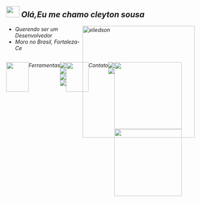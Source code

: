 
<h2  ><img src="https://monophy.com/media/WoXL1l1Sy0yElOsawv/monophy.gif" width='35px' height="30px"> <em>Olá,Eu me chamo cleyton sousa <em></h2>
  <img align="right" height="300" width="300" alt="eliedson" src="https://www.tecnoschool.com.ar/img/gif-portadas-cursos/entrenamiento-en-programacion2.gif">

<ul>
 <li><em> Querendo ser um Desenvolvedor</em></li>
 <li><em>Moro no Brasil, Fortaleza-Ce</em></li>
</ul>
  
 



  
##
  
 
<div style="display: inline_block" > 
  <div  style="display: flex;"   >
   <img src="https://images-wixmp-ed30a86b8c4ca887773594c2.wixmp.com/f/1d724075-c7ab-4f96-8ab9-34e5316d6618/df9ysbx-4ee21234-8a58-4a3f-8b79-1f9a1d840679.gif?token=eyJ0eXAiOiJKV1QiLCJhbGciOiJIUzI1NiJ9.eyJzdWIiOiJ1cm46YXBwOjdlMGQxODg5ODIyNjQzNzNhNWYwZDQxNWVhMGQyNmUwIiwiaXNzIjoidXJuOmFwcDo3ZTBkMTg4OTgyMjY0MzczYTVmMGQ0MTVlYTBkMjZlMCIsIm9iaiI6W1t7InBhdGgiOiJcL2ZcLzFkNzI0MDc1LWM3YWItNGY5Ni04YWI5LTM0ZTUzMTZkNjYxOFwvZGY5eXNieC00ZWUyMTIzNC04YTU4LTRhM2YtOGI3OS0xZjlhMWQ4NDA2NzkuZ2lmIn1dXSwiYXVkIjpbInVybjpzZXJ2aWNlOmZpbGUuZG93bmxvYWQiXX0.xMBUzFHfLSryq3UMoM8gTH-bPbLQvFSsm1kiu-xLCtU" width='60px' height='80px'> <em>Ferramentas</em>
   <div >
     <img src="https://img.shields.io/badge/HTML5-E34F26?style=for-the-badge&logo=html5&logoColor=white" /> 
     <img src="https://img.shields.io/badge/CSS3-1572B6?style=for-the-badge&logo=css3&logoColor=white" /> 
     <img src="https://img.shields.io/badge/JavaScript-F7DF1E?style=for-the-badge&logo=javascript&logoColor=black"/> 
     <img src="https://img.shields.io/badge/PHP-777BB4?style=for-the-badge&logo=php&logoColor=white"/>
</div>
  <br><br>
 
  
  <div> 
   <div  style="display: flex;"   >
   <img src="https://images-wixmp-ed30a86b8c4ca887773594c2.wixmp.com/f/1d724075-c7ab-4f96-8ab9-34e5316d6618/df9ysbx-4ee21234-8a58-4a3f-8b79-1f9a1d840679.gif?token=eyJ0eXAiOiJKV1QiLCJhbGciOiJIUzI1NiJ9.eyJzdWIiOiJ1cm46YXBwOjdlMGQxODg5ODIyNjQzNzNhNWYwZDQxNWVhMGQyNmUwIiwiaXNzIjoidXJuOmFwcDo3ZTBkMTg4OTgyMjY0MzczYTVmMGQ0MTVlYTBkMjZlMCIsIm9iaiI6W1t7InBhdGgiOiJcL2ZcLzFkNzI0MDc1LWM3YWItNGY5Ni04YWI5LTM0ZTUzMTZkNjYxOFwvZGY5eXNieC00ZWUyMTIzNC04YTU4LTRhM2YtOGI3OS0xZjlhMWQ4NDA2NzkuZ2lmIn1dXSwiYXVkIjpbInVybjpzZXJ2aWNlOmZpbGUuZG93bmxvYWQiXX0.xMBUzFHfLSryq3UMoM8gTH-bPbLQvFSsm1kiu-xLCtU" width='60px' height='80px'> <em>Contato</em>
   <div >
  <a href="https://instagram.com/_cleyton12" target="_blank"><img src="https://img.shields.io/badge/-Instagram-%23E4405F?style=for-the-badge&logo=instagram&logoColor=white" target="_blank"></a>
  <a href = "mailto:cleytonsousa041@gmail.com"><img src="https://img.shields.io/badge/-Gmail-%23333?style=for-the-badge&logo=gmail&logoColor=white" target="_blank"></a>
 
</div>

     
     
     
     
 ## 
     
 <div align="center">
  <a href="https://github.com/CLKRATOS">
  <img height="180em" src="https://github-readme-stats.vercel.app/api?username=CLKRATOs&show_icons=true&theme=dark&include_all_commits=true&count_private=true"/>
  <img height="180em" src="https://github-readme-stats.vercel.app/api/top-langs/?username=CLKRATOS&layout=compact&langs_coun[t=7&theme=dark"/>
</div>
   
